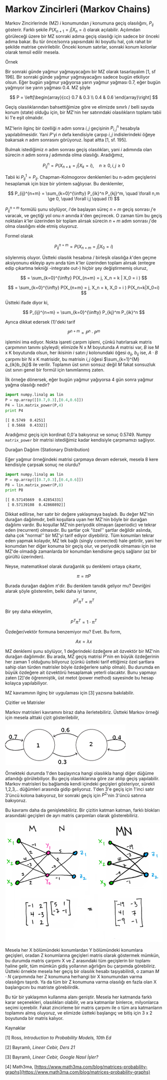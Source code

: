 # Markov Zincirleri (Markov Chains)

Markov Zincirlerinde (MZ) $i$ konumundan $j$ konumuna geçiş olasılığını,
$P_{ij}$ gösterir. Farklı şekile $P(X_{n+1} = j | X_{n} = i)$ olarak
açılabilir. Açılımdan görüleceği üzere bir MZ sonraki adıma geçiş olasılığı için
sadece bir önceki adıma bakar. Bu tür önce/sonra yapısındaki iki boyutlu hal,
çok rahat bir şekilde matrise çevirilebilir. Önceki konum satırlar, sonraki
konum kolonlar olarak temsil edilir mesela.

Örnek

Bir sonraki günde yağmur yağmayacağını bir MZ olarak tasarlayalım [1, sf 196].
Bir sonraki günde yağmur yağmayacağını sadece bugün etkiliyor olsun. Eğer bugün
yağmur yağıyorsa yarın yağmur yağması 0.7, eğer bugün yağmıyor ise yarın
yağması 0.4. MZ şöyle

$$ 
P =
\left[\begin{array}{cc}
0.7 & 0.3 \\
0.4 & 0.6
\end{array}\right]
$$

Geçiş olasılıklarından bahsettiğimize göre ve elimizde sınırlı / belli sayıda
konum (state) olduğu için, bir MZ'nin her satırındaki olasılıkların toplamı
tabii ki 1'e eşit olmalıdır.

MZ'lerin ilginç bir özelliği $n$ adım sonra $i,j$ geçişinin $P_{i,j}^n$
hesabıyla yapılabilmesidir. Yani $P$'yi $n$ defa kendisiyle çarpıp $i,j$
indislerindeki öğeye bakarsak $n$ adım sonrasını görüyoruz. İspat altta [1, sf. 195].

Bulmak istediğimiz $n$ adım sonrası geçiş olasılıkları, yani $i$ adımında olan
sürecin $n$ adım sonra $j$ adımında olma olasılığı. Aradığımız,

$$
P_{ij}^n = P ( X_{n+k} = j | X_k = i ), \quad n \ge 0, i,j \ge 0
$$

Tabii ki $P_{ij}^1 = P_{ij}$. Chapman-Kolmogorov denklemleri bu n-adım
geçişlerini hesaplamak için bize bir yöntem sağlıyoar. Bu denklemler,

$$
P_{ij}^{n+m} = \sum_{k=0}^{\infty} P_{ik}^n P_{kj}^m,
\quad \forall n,m \ge 0, \quad \forall i,j
\qquad (1)
$$

$P_{ij}^{n+m}$ formülü şunu söylüyor, $i$'de başlayan süreç $n+m$ geçiş sonrası
$j$'e varacak, ve geçtiği yol onu $n$ anında $k$'den geçirecek. O zaman tüm bu
geçiş noktaları $k$'ler üzerinden bir toplam alırsak sürecin $n+m$ adım sonrası
$j$'de olma olasılığını elde etmiş oluyoruz.

Formel olarak 

$$
P_{ij}^{n+m} = P(X_{n+m} = j | X_0 = i )
$$

söylenmiş oluyor. Üstteki olasılık hesabına / birleşik olasılığa $k$'den geçme
aksiyonunu ekleyip aynı anda tüm $k$'ler üzerinden toplam alırsak (entegre edip
çıkartma tekniği -integrate out-) hiçbir şey değiştirmemiş oluruz,

$$
= \sum_{k=0}^{\infty} P(X_{n+m} = j, X_n = k | X_0 = i )
$$

$$
= \sum_{k=0}^{\infty} P(X_{n+m} = j, X_n = k, X_0 = i )
P(X_n=k|X_0=i)
$$

Üstteki ifade diyor ki,

$$
P_{ij}^{n+m} = \sum_{k=0}^{\infty} P_{kj}^m P_{ik}^n 
$$

Ayrıca dikkat edersek (1)'deki tarif

$$
P^{n+m} = P^n \cdot P^m
$$

işlemini ima ediyor. Nokta işareti çarpım işlemi, çünkü hatırlarsak matris
çarpımının tanımı şöyleydi; elimizde N x M boyutunda $A$ matrisi var, $B$ ise M
x K boyutunda olsun, her ikisinin $i$ satırı $j$ kolonundaki öğesi $a_{ij}$,
$b_{ij}$ ise, $A \cdot B$ çarpımı bir N x K matrisidir, bu matrisin $i,j$ öğesi
$\sum_{k=1}^{M} a_{ik}b_{kj}$ ile verilir. Toplamın üst sınırı sonsuz değil
$M$ fakat sonsuzluk üst sınırı genel bir formül için tanımlanmış zaten.


İlk örneğe dönersek, eğer bugün yağmur yağıyorsa 4 gün sonra yağmur yağma
olasılığı nedir?

```python
import numpy.linalg as lin
P = np.array([[0.7,0.3],[0.4,0.6]])
P4 = lin.matrix_power(P,4)
print P4
```

```
[[ 0.5749  0.4251]
 [ 0.5668  0.4332]]
```

Aradığımız geçiş için kordinat 0,0'a bakıyoruz ve sonuç 0.5749. Numpy
`matrix_power` bir matrisi istediğimiz kadar kendisiyle çarpmamızı
sağlıyor. 

Durağan Dağılım (Stationary Distribution)

Eğer yağmur örneğindeki matrisi çarpmaya devam edersek, mesela 8 kere
kendisiyle çarpsak sonuç ne olurdu? 

```python
import numpy.linalg as lin
P = np.array([[0.7,0.3],[0.4,0.6]])
P8 = lin.matrix_power(P,8)
print P8
```

```
[[ 0.57145669  0.42854331]
 [ 0.57139108  0.42860892]]
```

Dikkat edilirse, her satır bir değere yaklaşmaya başladı. Bu değer MZ'nin
durağan dağılımıdır, belli koşullara uyan her MZ'nin böyle bir durağan dağılımı
vardır. Bu koşullar MZ'nin periyodik olmayan (aperiodic) ve tekrar eden
(recurrent) olmasıdır. Bu şartlar çok "özel'' şartlar değildir aslında, daha
çok "normal'' bir MZ'yi tarif ediyor diyebiliriz. Tüm konumları tekrar eden
yapmak kolaydır, MZ tek bağlı (singly connected) hale getirilir, yani her
konumdan her diğer konuma bir geçiş olur, ve periyodik olmaması için ise MZ'de
olmadığı zamanlarda bir konumdan kendisine geçiş sağlanır (az bir gürültü
üzerinden).

Neyse, matematiksel olarak durağanlık şu denklemi ortaya çıkartır,

$$ \pi = \pi P $$

Burada durağan dağılım $\pi$'dir. Bu denklem tanıdık geliyor mu?  Devriğini
alarak şöyle gösterelim, belki daha iyi tanınır, 

$$ P^T\pi^T = \pi^T $$

Bir şey daha ekleyelim, 

$$ P^T\pi^T = 1 \cdot \pi^T $$

Özdeğer/vektör formuna benzemiyor mu? Evet. Bu form,

$$ Ax = \lambda x $$

MZ denklemi şunu söylüyor, 1 değerindeki özdeğere ait özvektör bir MZ'nin
durağan dağılımıdır. Bu arada, MZ geçiş matrisi $P$'nin en büyük özdeğerinin her
zaman 1 olduğunu biliyoruz (çünkü üstteki tarif ettiğimiz özel şartlara sahip
olan türden matrisler böyle özdeğerlere sahip olmalı). Bu durumda en büyük
özdeğere ait özvektörü hesaplamak yeterli olacaktır. Bunu yapmayı zaten [2]'de
öğrenmiştik, üst metot (power method) sayesinde bu hesap kolayca yapılabiliyor.

MZ kavramının ilginç bir uygulaması için [3] yazısına bakılabilir.

Çizitler ve Matrisler

Markov matrisleri kavramını biraz daha ilerletebiliriz. Üstteki Markov örneği
için mesela alttaki çizit gösterilebilir,

![](stat_093_mc_01.png)

Örnekteki durumda 1'den başlayınca hangi olasılıkla hangi diğer düğüme atlandığı
görülebiliyor. Bu geçiş olasılıklarına göre zar atılıp geçiş yapılabilir.
Markov matrisleri bu bağlamda kendi içindeki geçişleri gösteriyor, sürekli
1,2,3,.. düğümleri arasında gidip geliyoruz. 1'den 3'e geçiş için 1'inci satır
3'üncü kolona bakıyoruz, bir sonraki geçiş için $P^2$'nin 3'üncü satırına
bakıyoruz.

Bu kavramı daha da genişletebiliriz. Bir çizitin katman katman, farklı blokları
arasındaki geçişleri de ayrı matris çarpımları olarak gösterebiliriz.

![](stat_093_mc_02.png)

Mesela her X bölümündeki konumlardan Y bölümündeki konumlara geçişleri, oradan Z
konumlarına geçişleri matris olarak göstermek mümkün, bu durumda matris çarpımı
X ve Z arasındaki tüm geçişlerin bir toplamı haline gelir, tüm mümkün gidiş
yollarının ağırlığını bu çarpımda görebiliriz. Üstteki örnekte mesela her geçiş
bir olasılık hesabı taşıyabilirdi, o zaman $M \cdot N$ çarpımında her Z konumuna
herhangi bir X konumundan varma olasılığını taşırdı. Ya da tüm bir Z konumuna
varma olasılığı en fazla olan X başlangıcını bu matriste görebilirdik.

Bu tür bir yaklaşımın kullanma alanı geniştir. Mesela her katmanda farklı karar
seçenekleri, olasılıkları olabilir, ve ara katmanlar binlerce, milyonlarca
seçimi içerebilir. Fakat zincirleme bir matris çarpımı ile o tüm ara katmanların
toplamını almış oluyoruz, ve elimizde üstteki başlangıç ve bitiş için 3 x 2
boyutunda bir matris kalıyor.

Kaynaklar

[1] Ross, *Introduction to Probability Models, 10th Ed*

[2] Bayramlı, *Lineer Cebir, Ders 21*

[3] Bayramlı, *Lineer Cebir, Google Nasıl İşler?*

[4] Math3ma, [https://www.math3ma.com/blog/matrices-probability-graphs](https://www.math3ma.com/blog/matrices-probability-graphs)






